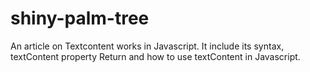 # shiny-palm-tree
An article on Textcontent works in Javascript. It include its syntax, textContent property Return and how to use textContent in Javascript. 

